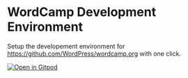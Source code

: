 # WordCamp Development Environment

Setup the developement environment for https://github.com/WordPress/wordcamp.org with one click.

[![Open in Gitpod](https://gitpod.io/button/open-in-gitpod.svg)](https://gitpod.io/#https://github.com/candy02058912/wordcamp-dev-environment)